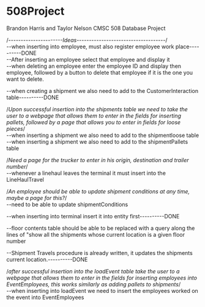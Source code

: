 # 508Project
Brandon Harris and Taylor Nelson CMSC 508 Database Project


/*----------------------Ideas------------------------------------*/<br>
--when inserting into employee, must also register employee work place----------DONE<br>
--After inserting an employee select that employee and display it<br>
--when deleting an employee enter the employee ID and display then employee, followed by a button to delete that employee if it is the one you want to delete.<br>

--when creating a shipment we also need to add to the CustomerInteraction table----------DONE<br>

/*Upon successful insertion into the shipments table we need to take the user to a webpage that allows them to enter in the fields for inserting pallets, followed by a page that allows you to enter in fields for loose pieces*/<br>
--when inserting a shipment we also need to add to the shipmentloose table<br>
--when inserting a shipment we also need to add to the shipmentPallets table<br>

/*Need a page for the trucker to enter in his origin, destination and trailer number*/<br>
--whenever a linehaul leaves the terminal it must insert into the LineHaulTravel

/*An employee should be able to update shipment conditions at any time, maybe a page for this?*/<br>
--need to be able to update shipmentConditions

--when inserting into terminal insert it into entity first----------DONE

--floor contents table should be able to be replaced with a query along the lines of "show all the shipments whose current location is a given floor number

--Shipment Travels procedure is already written, it updates the shipments current location.----------DONE

/*after successful insertion into the loadEvent table take the user to a webpage that allows them to enter in the fields for inserting employees into EventEmployees, this works similarly as adding pallets to shipments*/<br>
--when inserting into loadEvent we need to insert the employees worked on the event into EventEmployees
